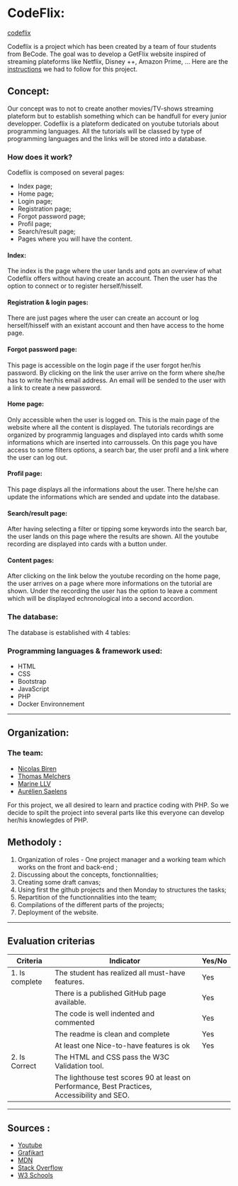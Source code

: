 # CodeFlix:

[codeflix](http://www.codefilx.kamilbiczyk.be/)


Codeflix is a project which has been created by a team of four students from BeCode. The goal was to develop a GetFlix website inspired of streaming plateforms like Netflix, Disney ++, Amazon Prime, ... Here are the [instructions](https://github.com/becodeorg/BXL-Swartz-5.34/blob/main/2.The-Hill/1.PHP/GetflixProject.md) we had to follow for this project. 

## Concept:

Our concept was to not to create another movies/TV-shows streaming plateform but to establish something which can be handfull for every junior developper. Codeflix is a plateform dedicated on youtube tutorials about programming languages. All the tutorials will be classed by type of programming languages and the links will be stored into a database.

### How does it work?

Codeflix is composed on several pages: 
- Index page;
- Home page;
- Login page;
- Registration page;
- Forgot password page;
- Profil page;
- Search/result page;
- Pages where you will have the content.

#### Index:
The index is the page where the user lands and gots an overview of what Codeflix offers without having create an account. Then the user has the option to connect or to register herself/hisself. 

#### Registration & login pages:
There are just pages where the user can create an account or log herself/hisself with an existant account and then have access to the home page. 

#### Forgot password page:
This page is accessible on the login page if the user forgot her/his password. By clicking on the link the user arrive on the form where she/he has to write her/his email address. An email will be sended to the user with a link to create a new password.

#### Home page:
Only accessible when the user is logged on. 
This is the main page of the website where all the content is displayed. The tutorials recordings are organized by programmig languages and displayed into cards whith some informations which are inserted into carroussels.
On this page you have access to some filters options, a search bar, the user profil and a link where the user can log out. 

#### Profil page:
This page displays all the informations about the user. There he/she can update the informations which are sended and update into the database.

#### Search/result page:
After having selecting a filter or tipping some keywords into the search bar, the user lands on this page where the results are shown. All the youtube recording are displayed into cards with a button under. 

#### Content pages:
After clicking on the link below the youtube recording on the home page, the user arrives on a page where more informations on the tutorial are shown. Under the recording the user has the option to leave a comment which will be displayed echronological into a second accordion.

### The database: 

The database is established with 4 tables: 


### Programming languages & framework used: 

* HTML 
* CSS
* Bootstrap
* JavaScript
* PHP
* Docker Environnement

---

## Organization:

### The team:

- [Nicolas Biren](https://github.com/birennicolas)
- [Thomas Melchers](https://github.com/thomasmelchers)
- [Marine LLV](https://github.com/MarineLLV)
- [Aurélien Saelens](https://aureliensaelens.github.com)

For this project, we all desired to learn and practice coding with PHP. So we decide to spilt the project into several parts like this everyone can develop her/his knowlegdes of PHP. 

## Methodoly :

1. Organization of roles - One project manager and a working team which works on the front and back-end ;
2. Discussing about the concepts, fonctionnalities; 
3. Creating some draft canvas;
4. Using first the github projects and then Monday to structures the tasks;
5. Repartition of the functionnalities into the team;
6. Compilations of the different parts of the projects;
7. Deployment of the website.

---

## Evaluation criterias

| Criteria       | Indicator                                                    | Yes/No |
| -------------- | ------------------------------------------------------------ | ------ |
| 1. Is complete | The student has realized all must-have features.             |   Yes  |
|                | There is a published GitHub page available.                  |   Yes  |
|                | The code is well indented and commented                      |   Yes  |
|                | The readme is clean and complete                             |   Yes  |
|                | At least one Nice-to-have features is ok                     |   Yes  |
| 2. Is Correct  | The HTML and CSS pass the W3C Validation tool.               |        |
|                | The lighthouse test scores 90 at least on Performance, Best Practices, Accessibility and SEO. |        |

--- 

## Sources : 

* [Youtube](https://youtube.com)
* [Grafikart](https://grafikart.fr)
* [MDN](https://developer.mozilla.org)
* [Stack Overflow](https://stackoverflow.com)
* [W3 Schools](https://w3schools.com)
